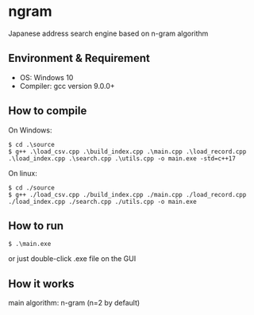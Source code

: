 # ngram
Japanese address search engine based on n-gram algorithm

## Environment & Requirement
- OS: Windows 10
- Compiler: gcc version 9.0.0+

## How to compile
On Windows:
```
$ cd .\source
$ g++ .\load_csv.cpp .\build_index.cpp .\main.cpp .\load_record.cpp .\load_index.cpp .\search.cpp .\utils.cpp -o main.exe -std=c++17
```
On linux:
```
$ cd ./source
$ g++ ./load_csv.cpp ./build_index.cpp ./main.cpp ./load_record.cpp ./load_index.cpp ./search.cpp ./utils.cpp -o main.exe
```

## How to run
```
$ .\main.exe
```
or just double-click .exe file on the GUI

## How it works
main algorithm: n-gram (n=2 by default)
